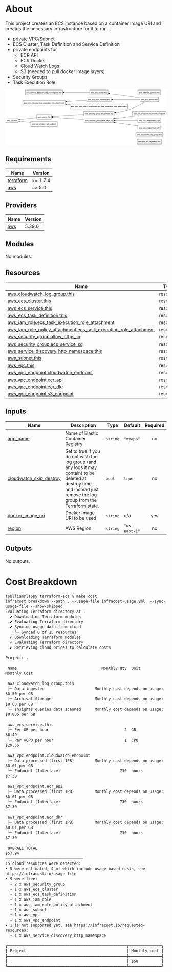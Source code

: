 # About

This project creates an ECS instance based on a container image URI and creates the necessary infrastructure for it to run.

- private VPC/Subnet
- ECS Cluster, Task Definition and Service Definition
- private endpoints for
  - ECR API
  - ECR Docker
  - Cloud Watch Logs
  - S3 (needed to pull docker image layers)
- Security Groups
- Task Execution Role

![](/tfstate.png)

## Requirements

| Name                                                                     | Version  |
| ------------------------------------------------------------------------ | -------- |
| <a name="requirement_terraform"></a> [terraform](#requirement_terraform) | >= 1.7.4 |
| <a name="requirement_aws"></a> [aws](#requirement_aws)                   | ~> 5.0   |

## Providers

| Name                                             | Version |
| ------------------------------------------------ | ------- |
| <a name="provider_aws"></a> [aws](#provider_aws) | 5.39.0  |

## Modules

No modules.

## Resources

| Name                                                                                                                                                                        | Type     |
| --------------------------------------------------------------------------------------------------------------------------------------------------------------------------- | -------- |
| [aws_cloudwatch_log_group.this](https://registry.terraform.io/providers/hashicorp/aws/latest/docs/resources/cloudwatch_log_group)                                           | resource |
| [aws_ecs_cluster.this](https://registry.terraform.io/providers/hashicorp/aws/latest/docs/resources/ecs_cluster)                                                             | resource |
| [aws_ecs_service.this](https://registry.terraform.io/providers/hashicorp/aws/latest/docs/resources/ecs_service)                                                             | resource |
| [aws_ecs_task_definition.this](https://registry.terraform.io/providers/hashicorp/aws/latest/docs/resources/ecs_task_definition)                                             | resource |
| [aws_iam_role.ecs_task_execution_role_attachment](https://registry.terraform.io/providers/hashicorp/aws/latest/docs/resources/iam_role)                                     | resource |
| [aws_iam_role_policy_attachment.ecs_task_execution_role_attachment](https://registry.terraform.io/providers/hashicorp/aws/latest/docs/resources/iam_role_policy_attachment) | resource |
| [aws_security_group.allow_https_in](https://registry.terraform.io/providers/hashicorp/aws/latest/docs/resources/security_group)                                             | resource |
| [aws_security_group.ecs_service_sg](https://registry.terraform.io/providers/hashicorp/aws/latest/docs/resources/security_group)                                             | resource |
| [aws_service_discovery_http_namespace.this](https://registry.terraform.io/providers/hashicorp/aws/latest/docs/resources/service_discovery_http_namespace)                   | resource |
| [aws_subnet.this](https://registry.terraform.io/providers/hashicorp/aws/latest/docs/resources/subnet)                                                                       | resource |
| [aws_vpc.this](https://registry.terraform.io/providers/hashicorp/aws/latest/docs/resources/vpc)                                                                             | resource |
| [aws_vpc_endpoint.cloudwatch_endpoint](https://registry.terraform.io/providers/hashicorp/aws/latest/docs/resources/vpc_endpoint)                                            | resource |
| [aws_vpc_endpoint.ecr_api](https://registry.terraform.io/providers/hashicorp/aws/latest/docs/resources/vpc_endpoint)                                                        | resource |
| [aws_vpc_endpoint.ecr_dkr](https://registry.terraform.io/providers/hashicorp/aws/latest/docs/resources/vpc_endpoint)                                                        | resource |
| [aws_vpc_endpoint.s3_endpoint](https://registry.terraform.io/providers/hashicorp/aws/latest/docs/resources/vpc_endpoint)                                                    | resource |

## Inputs

| Name                                                                                                   | Description                                                                                                                                                               | Type     | Default       | Required |
| ------------------------------------------------------------------------------------------------------ | ------------------------------------------------------------------------------------------------------------------------------------------------------------------------- | -------- | ------------- | :------: |
| <a name="input_app_name"></a> [app_name](#input_app_name)                                              | Name of Elastic Container Registry                                                                                                                                        | `string` | `"myapp"`     |    no    |
| <a name="input_cloudwatch_skip_destroy"></a> [cloudwatch_skip_destroy](#input_cloudwatch_skip_destroy) | Set to true if you do not wish the log group (and any logs it may contain) to be deleted at destroy time, and instead just remove the log group from the Terraform state. | `bool`   | `true`        |    no    |
| <a name="input_docker_image_uri"></a> [docker_image_uri](#input_docker_image_uri)                      | Docker Image URI to be used                                                                                                                                               | `string` | n/a           |   yes    |
| <a name="input_region"></a> [region](#input_region)                                                    | AWS Region                                                                                                                                                                | `string` | `"us-east-1"` |    no    |

## Outputs

No outputs.

# Cost Breakdown

```
tpulliam@lappy terraform-ecs % make cost
infracost breakdown --path . --usage-file infracost-usage.yml  --sync-usage-file --show-skipped
Evaluating Terraform directory at .
  ✔ Downloading Terraform modules
  ✔ Evaluating Terraform directory
  ✔ Syncing usage data from cloud
    └─ Synced 0 of 15 resources
  ✔ Downloading Terraform modules
  ✔ Evaluating Terraform directory
  ✔ Retrieving cloud prices to calculate costs

Project: .

 Name                                     Monthly Qty  Unit              Monthly Cost

 aws_cloudwatch_log_group.this
 ├─ Data ingested                      Monthly cost depends on usage: $0.50 per GB
 ├─ Archival Storage                   Monthly cost depends on usage: $0.03 per GB
 └─ Insights queries data scanned      Monthly cost depends on usage: $0.005 per GB

 aws_ecs_service.this
 ├─ Per GB per hour                                 2  GB                       $6.49
 └─ Per vCPU per hour                               1  CPU                     $29.55

 aws_vpc_endpoint.cloudwatch_endpoint
 ├─ Data processed (first 1PB)         Monthly cost depends on usage: $0.01 per GB
 └─ Endpoint (Interface)                          730  hours                    $7.30

 aws_vpc_endpoint.ecr_api
 ├─ Data processed (first 1PB)         Monthly cost depends on usage: $0.01 per GB
 └─ Endpoint (Interface)                          730  hours                    $7.30

 aws_vpc_endpoint.ecr_dkr
 ├─ Data processed (first 1PB)         Monthly cost depends on usage: $0.01 per GB
 └─ Endpoint (Interface)                          730  hours                    $7.30

 OVERALL TOTAL                                                                 $57.94
──────────────────────────────────
15 cloud resources were detected:
∙ 5 were estimated, 4 of which include usage-based costs, see https://infracost.io/usage-file
∙ 9 were free:
  ∙ 2 x aws_security_group
  ∙ 1 x aws_ecs_cluster
  ∙ 1 x aws_ecs_task_definition
  ∙ 1 x aws_iam_role
  ∙ 1 x aws_iam_role_policy_attachment
  ∙ 1 x aws_subnet
  ∙ 1 x aws_vpc
  ∙ 1 x aws_vpc_endpoint
∙ 1 is not supported yet, see https://infracost.io/requested-resources:
  ∙ 1 x aws_service_discovery_http_namespace

┏━━━━━━━━━━━━━━━━━━━━━━━━━━━━━━━━━━━━━━━━━━━━━━━━━━━━┳━━━━━━━━━━━━━━┓
┃ Project                                            ┃ Monthly cost ┃
┣━━━━━━━━━━━━━━━━━━━━━━━━━━━━━━━━━━━━━━━━━━━━━━━━━━━━╋━━━━━━━━━━━━━━┫
┃ .                                                  ┃ $58          ┃
┗━━━━━━━━━━━━━━━━━━━━━━━━━━━━━━━━━━━━━━━━━━━━━━━━━━━━┻━━━━━━━━━━━━━━┛
```

